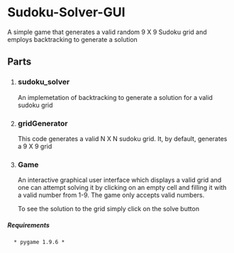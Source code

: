 # Sudoku-Solver-GUI
A simple game that generates a valid random  9 X 9 Sudoku grid and employs backtracking to generate a solution

## Parts ##

1. ### sudoku_solver ###
      An implemetation of backtracking to generate a solution for a valid sudoku grid
  
2. ### gridGenerator ###
      This code generates a valid N X N sudoku grid. It, by default, generates a 9 X 9 grid
      
3. ### Game ###
      An interactive graphical user interface which displays a valid grid and one can attempt solving it by clicking on an empty cell and       filling it with a valid number from 1-9. The game only accepts valid numbers.
      
      To see the solution to the grid simply click on the solve button
      
##### Requirements ####
      * pygame 1.9.6 *
  
